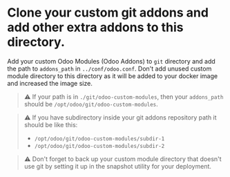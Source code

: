 # Clone your custom git addons and add other extra addons to this directory.

Add your custom Odoo Modules (Odoo Addons) to `git` directory and add the path to `addons_path` in `../conf/odoo.conf`. Don't add unused custom module directory to this directory as it will be added to your docker image and increased the image size.

> ⚠️ If your path is in `./git/odoo-custom-modules`, then your `addons_path` should be `/opt/odoo/git/odoo-custom-modules`.

> ⚠️ If you have subdirectory inside your git addons repository path it should be like this:
> - `/opt/odoo/git/odoo-custom-modules/subdir-1`
> - `/opt/odoo/git/odoo-custom-modules/subdir-2`

> ⚠️ Don't forget to back up your custom module directory that doesn't use git by setting it up in the snapshot utility for your deployment.
